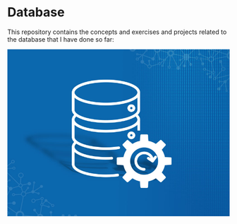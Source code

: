 # Database
This repository contains the concepts and exercises and projects related to the database that I have done so far:

<img src="docs/Data-Header.jpg" />